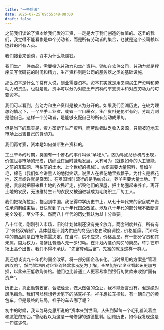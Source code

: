 ```yaml
---
title: "一些想法"
date: 2025-07-25T09:55:48+08:00
draft: false
---
```


之前我们谈论了资本给我们发的工资，一定是大于我们创造的价值的。这里的我们，我觉得不能看作是单个劳动者，而是所有劳动者的集合，也就是这个公司赖以运转的所有人员。

我们接着来谈谈，资本为什么能赚钱。

我们生产一件商品，需要投入劳动力和生产资料。譬如在软件公司，劳动力就是程序员写代码花的时间和精力，生产资料则是公司的服务器之类的基础设施。

那么资本是什么？常有人说，创业需要资本。资本其实就是用来购买生产资料和劳动力的资金。也就是说，资本可以分为对应生产资料的不变资本和对应劳动力的可变资本。

我们可以看到，劳动力和生产资料是被人为分开的。如果我们回溯历史，在较为理想的情况下，一个小手工业者，或者一个自耕农，生产资料是他所有的，劳动力则是他自己。这样一个劳动者，是能够支配自己的所有劳动成果的。

但是当下的现实是，资方垄断了生产资料，而劳动者缺乏收入来源，只能被迫地去市场上出售自己的劳动力。

我们再考察，资本是如何垄断生产资料的。

工业革命的时期，英国有一个著名的事件叫做“羊吃人”。因为珍妮纺纱机的出现，价值世界市场的形成，纺织业在当时蓬勃发展，大有可为（就像如今的人工智能、之前的互联网、再往前的土木、上个世纪的机械）。纺织需要大量原料，譬如羊毛，棉花（我们如今讲黑人的地狱笑话，说黑人在棉花地里挨鞭子。为什么是棉花地，这里或许就是原因）。在英国当时流行的是毛纺织业，养羊需要大量土地。于是，贵族就把原来租土地的农民赶走，拆毁他们的房屋，把土地圈起来养羊。离开土地的农民，无法维持生计的农民又被迫进城成为毛纺织工厂的工人。

我们把视角拉近，拉回到中国。我记得中学历史书上，从七十年代末的家庭联产责任承包制结束后，很快就到了九十年代国企改革。涉及八十年代的部分我不敢断言完全没有，至少不多。然而八十年代的历史我认为却十分重要。

八十年代，刚刚引入市场，旧的计划体制还没有完全放弃。两套制度共存，所有有了“价格双轨制”，具体就是计划内供应的商品价格由政府调控，价格低廉。而市场中的商品则是由市场供需决定，在当时，供不应求，价格高昂。有一部分官员和其亲属，因为权力，能够比普通人先一步行动。在计划内低价购买的商品，转手在市场上高价出售。我们不得不承认，“先富带动后富”，先富的就是这样一群人。

我还想谈谈九十年代的国企改革，将一部分国企私有化。当时采用的方案是“管理层收购”，然而管理层对企业的经营状况更为了解，甚至能够让企业看起来更加亏损，以此来压低收购价格。他们也比普通工人更容易拿到银行的贷款来收购“国有资产”。

历史上，真正勤劳致富，合法经营，做大做强的企业，我不能断言没有，但是绝对凤毛麟角。我们可以想想老舍笔下的骆驼祥子。祥子想拉车攒钱，有一辆自己的黄包车。但是最终的结局，祥子的车去哪了呢？

初中的时候，我认为马克思所说的“资本来到世间，从头到脚每一个毛孔都流着血和肮脏的东西。”曾经我以为这是一句修辞的道德批判。回顾历史，如今我发现这是一句陈述句。
